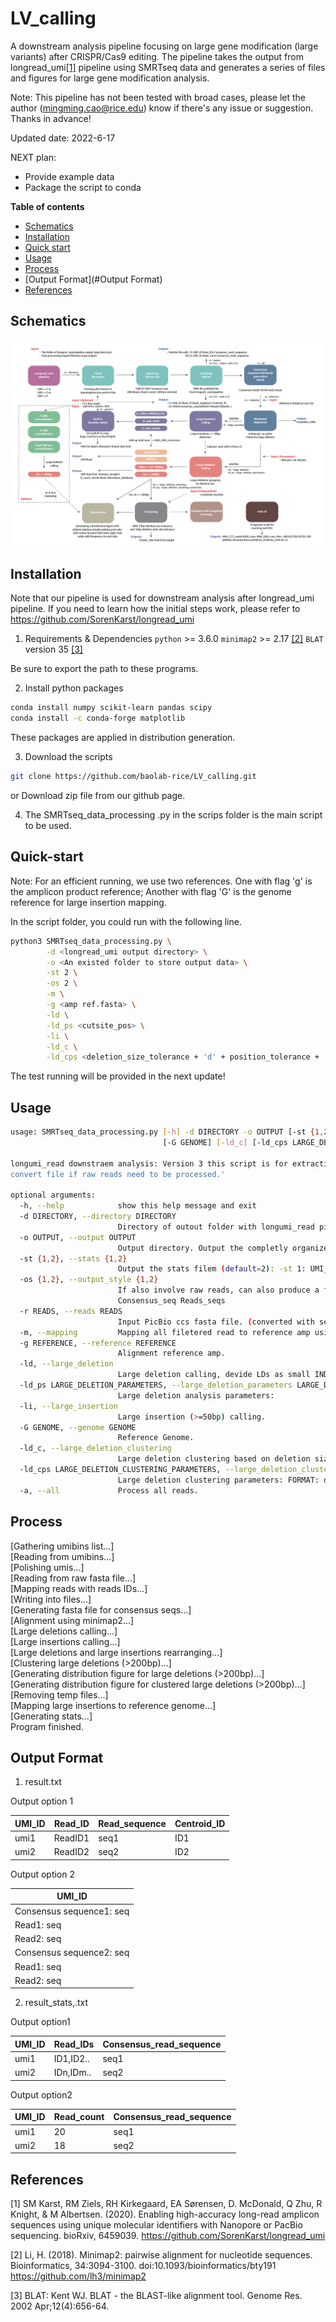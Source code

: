 # LV_calling

A downstream analysis pipeline focusing on large gene modification (large variants) after CRISPR/Cas9 editing. The pipeline takes the output from longread_umi[[1]](#1) pipeline using SMRTseq data and generates a series of files and figures for large gene modification analysis.

Note: This pipeline has not been tested with broad cases, please let the author (mingming.cao@rice.edu) know if there's any issue or suggestion. Thanks in advance!

Updated date: 2022-6-17

NEXT plan:
- Provide example data
- Package the script to conda

**Table of contents**
- [Schematics](#schematics)
- [Installation](#installation)
- [Quick start](#quick-start)
- [Usage](#usage)
- [Process](#Process)
- [Output Format](#Output Format)
- [References](#references)

## Schematics
![Schematics](Schematics.png)

## Installation 

Note that our pipeline is used for downstream analysis after longread_umi pipeline. If you need to learn how the initial steps work, please refer to https://github.com/SorenKarst/longread_umi

1. Requirements & Dependencies
`python` >= 3.6.0
`minimap2` >= 2.17 [[2]](#2)
`BLAT` version 35 [[3]](#3)

Be sure to export the path to these programs.

2. Install python packages
```bash
conda install numpy scikit-learn pandas scipy
conda install -c conda-forge matplotlib
```
These packages are applied in distribution generation.

3. Download the scripts
```bash
git clone https://github.com/baolab-rice/LV_calling.git
```
or
Download zip file from our github page.

4. The SMRTseq_data_processing .py in the scrips folder is the main script to be used. 

## Quick-start

Note: For an efficient running, we use two references. One with flag 'g' is the amplicon product reference; Another with flag 'G' is the genome reference for large insertion mapping.

In the script folder, you could run with the following line.

 ```bash
 python3 SMRTseq_data_processing.py \
         -d <longread_umi output directory> \
         -o <An existed folder to store output data> \
         -st 2 \
         -os 2 \
         -m \
         -g <amp ref.fasta> \
         -ld \
         -ld_ps <cutsite_pos> \
         -li \
         -ld_c \
         -ld_cps <deletion_size_tolerance + 'd' + position_tolerance + 'l'>      
 ```
 
 The test running will be provided in the next update!

## Usage

```bash
usage: SMRTseq_data_processing.py [-h] -d DIRECTORY -o OUTPUT [-st {1,2}] [-os {1,2}] [-r READS] [-m] [-g REFERENCE] [-ld] [-ld_ps LARGE_DELETION_PARAMETERS] [-li]
                                  [-G GENOME] [-ld_c] [-ld_cps LARGE_DELETION_CLUSTERING_PARAMETERS] [-a]

longumi_read downstraem analysis: Version 3 this script is for extracting data from longumi_read pipeline output. You may use 'seqtk seq -a <fastq> > <fasta> to
convert file if raw reads need to be processed.'

optional arguments:
  -h, --help            show this help message and exit
  -d DIRECTORY, --directory DIRECTORY
                        Directory of outout folder with longumi_read pipeline, the output folder should contain a raconx subfolder.
  -o OUTPUT, --output OUTPUT
                        Output directory. Output the completly organized file.
  -st {1,2}, --stats {1,2}
                        Output the stats filem (default=2): -st 1: UMI_ID Read_IDs Consensus_read_sequence; -st 2: UMI_ID Read_count Consensus_read_sequence
  -os {1,2}, --output_style {1,2}
                        If also involve raw reads, can also produce a file contaning all reads. -os 1: UMI_ID Read_ID Read_sequence Centroid_ID. -os 2: UMI
                        Consensus_seq Reads_seqs
  -r READS, --reads READS
                        Input PicBio ccs fasta file. (converted with seqtk)
  -m, --mapping         Mapping all filetered read to reference amp using minimap2. For the large deletion analysis option, could ONLY use minimap2.
  -g REFERENCE, --reference REFERENCE
                        Alignment reference amp.
  -ld, --large_deletion
                        Large deletion calling, devide LDs as small INDELs or unmodified, 50bp-200bp, and >200bp.
  -ld_ps LARGE_DELETION_PARAMETERS, --large_deletion_parameters LARGE_DELETION_PARAMETERS
                        Large deletion analysis parameters:
  -li, --large_insertion
                        Large insertion (>=50bp) calling.
  -G GENOME, --genome GENOME
                        Reference Genome.
  -ld_c, --large_deletion_clustering
                        Large deletion clustering based on deletion size and deletion start site.
  -ld_cps LARGE_DELETION_CLUSTERING_PARAMETERS, --large_deletion_clustering_parameters LARGE_DELETION_CLUSTERING_PARAMETERS
                        Large deletion clustering parameters: FORMAT: deletion_size_tolenrance+d+deletion_position_tolerance+l Default: 10d10l
  -a, --all             Process all reads.

```

## Process
[Gathering umibins list...] \
[Reading from umibins...] \
[Polishing umis...] \
[Reading from raw fasta file...] \
[Mapping reads with reads IDs...] \
[Writing into files...] \
[Generating fasta file for consensus seqs...] \
[Alignment using minimap2...] \
[Large deletions calling...] \
[Large insertions calling...] \
[Large deletions and large insertions rearranging...] \
[Clustering large deletions (>200bp)...] \
[Generating distribution figure for large deletions (>200bp)...] \
[Generating distribution figure for clustered large deletions (>200bp)...] \
[Removing temp files...] \
[Mapping large insertions to reference genome...] \
[Generating stats...] \
Program finished. 

## Output Format
1. result.txt

Output option 1

| UMI_ID   | Read_ID | Read_sequence | Centroid_ID |
|----------|---------|---------------|-------------|
| umi1     | ReadID1 | seq1          | ID1         |
| umi2     | ReadID2 | seq2          | ID2         |

Output option 2

| UMI_ID                  |
|-------------------------|
| Consensus sequence1: seq |
| Read1: seq               | 
| Read2: seq               |
| Consensus sequence2: seq |
| Read1: seq              | 
| Read2: seq              |

2. result_stats,.txt

Output option1

| UMI_ID   | Read_IDs | Consensus_read_sequence |
|----------|----------|-------------------------|
| umi1     | ID1,ID2..| seq1                    |
| umi2     | IDn,IDm..| seq2                    |

Output option2

| UMI_ID   | Read_count | Consensus_read_sequence |
|----------|------------|-------------------------|
| umi1     | 20         | seq1                    |
| umi2     | 18         | seq2                    |

## References
<a id="1">[1]</a> 
SM Karst, RM Ziels, RH Kirkegaard, EA Sørensen, D. McDonald, Q Zhu, R Knight, & M Albertsen. (2020). Enabling high-accuracy long-read amplicon sequences using unique molecular identifiers with Nanopore or PacBio sequencing. bioRxiv, 6459039. https://github.com/SorenKarst/longread_umi

<a id="1">[2]</a> 
Li, H. (2018). Minimap2: pairwise alignment for nucleotide sequences. Bioinformatics, 34:3094-3100. doi:10.1093/bioinformatics/bty191 https://github.com/lh3/minimap2

<a id="1">[3]</a> 
BLAT: Kent WJ. BLAT - the BLAST-like alignment tool. Genome Res. 2002 Apr;12(4):656-64.
